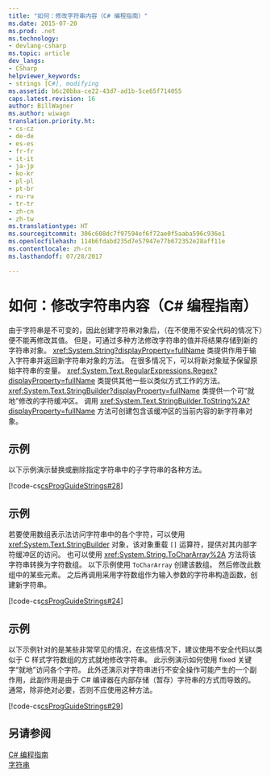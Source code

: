 ```yaml
---
title: "如何：修改字符串内容（C# 编程指南）"
ms.date: 2015-07-20
ms.prod: .net
ms.technology:
- devlang-csharp
ms.topic: article
dev_langs:
- CSharp
helpviewer_keywords:
- strings [C#], modifying
ms.assetid: b6c20bba-ce22-43d7-ad1b-5ce65f714055
caps.latest.revision: 16
author: BillWagner
ms.author: wiwagn
translation.priority.ht:
- cs-cz
- de-de
- es-es
- fr-fr
- it-it
- ja-jp
- ko-kr
- pl-pl
- pt-br
- ru-ru
- tr-tr
- zh-cn
- zh-tw
ms.translationtype: HT
ms.sourcegitcommit: 306c608dc7f97594ef6f72ae0f5aaba596c936e1
ms.openlocfilehash: 114b6fdabd235d7e57947e77b672352e28aff11e
ms.contentlocale: zh-cn
ms.lasthandoff: 07/28/2017

---
```

# <a name="how-to-modify-string-contents-c-programming-guide"></a>如何：修改字符串内容（C# 编程指南）
由于字符串是不可变的，因此创建字符串对象后，（在不使用不安全代码的情况下）便不能再修改其值。 但是，可通过多种方法修改字符串的值并将结果存储到新的字符串对象。 <xref:System.String?displayProperty=fullName> 类提供作用于输入字符串并返回新字符串对象的方法。 在很多情况下，可以将新对象赋予保留原始字符串的变量。 <xref:System.Text.RegularExpressions.Regex?displayProperty=fullName> 类提供其他一些以类似方式工作的方法。 <xref:System.Text.StringBuilder?displayProperty=fullName> 类提供一个可“就地”修改的字符缓冲区。 调用 <xref:System.Text.StringBuilder.ToString%2A?displayProperty=fullName> 方法可创建包含该缓冲区的当前内容的新字符串对象。  
  
## <a name="example"></a>示例  
 以下示例演示替换或删除指定字符串中的子字符串的各种方法。  
  
 [!code-cs[csProgGuideStrings#28](../../../csharp/programming-guide/strings/codesnippet/CSharp/how-to-modify-string-contents_1.cs)]  
  
## <a name="example"></a>示例  
 若要使用数组表示法访问字符串中的各个字符，可以使用 <xref:System.Text.StringBuilder> 对象，该对象重载 `[]` 运算符，提供对其内部字符缓冲区的访问。 也可以使用 <xref:System.String.ToCharArray%2A> 方法将该字符串转换为字符数组。 以下示例使用 `ToCharArray` 创建该数组。 然后修改此数组中的某些元素。 之后再调用采用字符数组作为输入参数的字符串构造函数，创建新字符串。  
  
 [!code-cs[csProgGuideStrings#24](../../../csharp/programming-guide/strings/codesnippet/CSharp/how-to-modify-string-contents_2.cs)]  
  
## <a name="example"></a>示例  
 以下示例针对的是某些非常罕见的情况，在这些情况下，建议使用不安全代码以类似于 C 样式字符数组的方式就地修改字符串。 此示例演示如何使用 fixed 关键字“就地”访问各个字符。 此外还演示对字符串进行不安全操作可能产生的一个副作用，此副作用是由于 C# 编译器在内部存储（暂存）字符串的方式而导致的。 通常，除非绝对必要，否则不应使用这种方法。  
  
 [!code-cs[csProgGuideStrings#29](../../../csharp/programming-guide/strings/codesnippet/CSharp/how-to-modify-string-contents_3.cs)]  
  
## <a name="see-also"></a>另请参阅  
 [C# 编程指南](../../../csharp/programming-guide/index.md)   
 [字符串](../../../csharp/programming-guide/strings/index.md)


